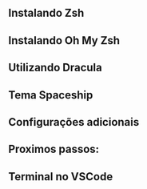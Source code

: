 ## Instalando Zsh
## Instalando Oh My Zsh
## Utilizando Dracula
## Tema Spaceship
## Configurações adicionais
## Proximos passos:
## Terminal no VSCode
